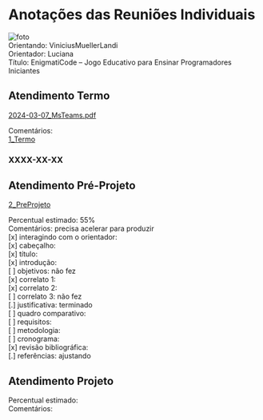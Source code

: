 # Anotações das Reuniões Individuais  

![foto](foto.png "foto")  
Orientando: ViniciusMuellerLandi  
Orientador: Luciana  
Título: EnigmatiCode – Jogo Educativo para Ensinar Programadores Iniciantes  

## Atendimento Termo  

[2024-03-07_MsTeams.pdf](2024-03-07_MsTeams.pdf)  

Comentários:  
[1_Termo](1_Termo.pdf "1_Termo")  

### XXXX-XX-XX

## Atendimento Pré-Projeto  

[2_PreProjeto](2_PreProjeto.docx "2_PreProjeto")  

Percentual estimado: 55%  
Comentários: precisa acelerar para produzir  
[x] interagindo com o orientador:  
[x] cabeçalho:  
[x] título:  
[x] introdução:  
[ ] objetivos: não fez  
[x] correlato 1:  
[x] correlato 2:  
[ ] correlato 3: não fez  
[.] justificativa: terminado  
[ ] quadro comparativo:  
[ ] requisitos:  
[ ] metodologia:  
[ ] cronograma:  
[x] revisão bibliográfica:  
[.] referências: ajustando  

## Atendimento Projeto  

Percentual estimado:  
Comentários:  

